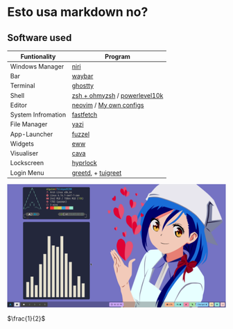 # Esto usa markdown no?

## Software used

| Funtionality      | Program    |
|-------------------|------------|
| Windows Manager | [niri](https://github.com/YaLTeR/niri)  |
| Bar             | [waybar](https://github.com/Alexays/Waybar)      |
| Terminal        | [ghostty](https://github.com/ghostty-org/ghostty)        |
| Shell           | [zsh + ohmyzsh](https://github.com/ohmyzsh/ohmyzsh) / [powerlevel10k](https://github.com/romkatv/powerlevel10k) |
| Editor          | [neovim](https://github.com/neovim/neovim) / [My own configs](https://github.com/AlguienSasaki/nvim-dots)     |
| System Infromation| [fastfetch](https://github.com/fastfetch-cli/fastfetch) | 
| File Manager    | [yazi](https://github.com/sxyazi/yazi)      |
| App-Launcher        | [fuzzel](https://codeberg.org/dnkl/fuzzel)          |
| Widgets| [eww](https://codeberg.org/dnkl/fuzzel) |
| Visualiser    | [cava](https://github.com/karlstav/cava)          |
| Lockscreen      | [hyprlock](https://github.com/hyprwm/hyprlock)  |
| Login Menu      | [greetd](https://github.com/sddm/sddm), + [tuigreet](https://github.com/apognu/tuigreet)          |



![Alt text](https://raw.githubusercontent.com/AlguienSasaki/new-dots/main/screenshots/1.png  "Optional title")

$\frac{1}{2}$
